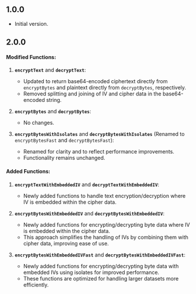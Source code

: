 ## 1.0.0

- Initial version.

## 2.0.0

#### Modified Functions:
1. **`encryptText`** and **`decryptText`**:
   - Updated to return base64-encoded ciphertext directly from `encryptBytes` and plaintext directly from `decryptBytes`, respectively.
   - Removed splitting and joining of IV and cipher data in the base64-encoded string.

2. **`encryptBytes`** and **`decryptBytes`**:
   - No changes.

3. **`encryptBytesWithIsolates`** and **`decryptBytesWithIsolates`** (Renamed to `encryptBytesFast` and `decryptBytesFast`):
   - Renamed for clarity and to reflect performance improvements.
   - Functionality remains unchanged.

#### Added Functions:
1. **`encryptTextWithEmbeddedIV`** and **`decryptTextWithEmbeddedIV`**:
   - Newly added functions to handle text encryption/decryption where IV is embedded within the cipher data.

2. **`encryptBytesWithEmbeddedIV`** and **`decryptBytesWithEmbeddedIV`**:
   - Newly added functions for encrypting/decrypting byte data where IV is embedded within the cipher data.
   - This approach simplifies the handling of IVs by combining them with cipher data, improving ease of use.

3. **`encryptBytesWithEmbeddedIVFast`** and **`decryptBytesWithEmbeddedIVFast`**:
   - Newly added functions for encrypting/decrypting byte data with embedded IVs using isolates for improved performance.
   - These functions are optimized for handling larger datasets more efficiently.
